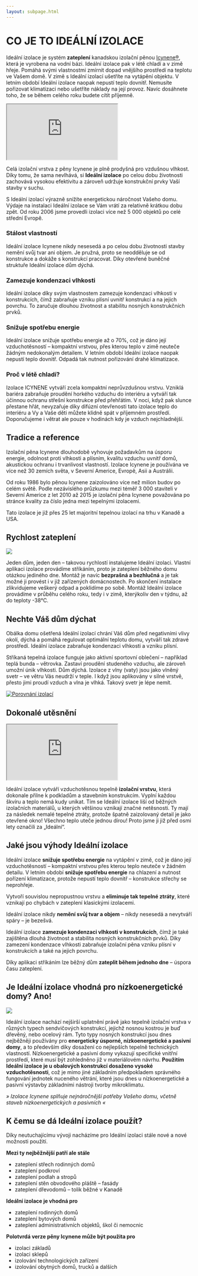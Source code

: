 ```yaml
---
layout: subpage.html
---
```


<!--<section gallery><div>-->

# CO JE TO IDEÁLNÍ IZOLACE

Ideální izolace je systém **zateplení** kanadskou izolační pěnou [Icynene®](http://www.icynene.cz/), která je vyrobena na vodní bázi. Ideální izolace pak v létě chladí a v zimě hřeje. Pomáhá svými vlastnostmi zmírnit dopad vnějšího prostředí na teplotu ve Vašem domě. V zimě s Ideální izolací ušetříte na vytápění objektu. V letním období Ideální izolace naopak nepustí teplo dovnitř. Nemusíte pořizovat klimatizaci nebo ušetříte náklady na její provoz. Navíc dosáhnete toho, že se během celého roku budete cítit příjemně.

<p><iframe src="https://www.youtube.com/embed/daQyY_9relI?feature=oembed" allowfullscreen></iframe></p>

Celá izolační vrstva z pěny Icynene je plně prodyšná pro vzdušnou vlhkost. Díky tomu, že sama nevlhává, si **Ideální izolace** po celou dobu životnosti zachovává vysokou efektivitu a zároveň udržuje konstrukční prvky Vaší stavby v suchu.

S Ideální izolací výrazně snížíte energetickou náročnost Vašeho domu. Výdaje na instalaci Ideální izolace se Vám vrátí za relativně krátkou dobu zpět. Od roku 2006 jsme provedli izolaci více než 5 000 objektů po celé střední Evropě.

<!--<div class="grid"><div class="col">-->

### Stálost vlastností
Ideální izolace Icynene nikdy nesesedá a po celou dobu životnosti stavby nemění svůj tvar ani objem. Je pružná, proto se neodděluje se od konstrukce a dokáže s konstrukcí pracovat. Díky otevřené buněčné struktuře Ideální izolace dům dýchá.

<!--</div><div class="col">-->

### Zamezuje kondenzaci vlhkosti
Ideální izolace díky svým vlastnostem zamezuje kondenzaci vlhkosti v konstrukcích, čímž zabraňuje vzniku plísní uvnitř konstrukcí a na jejich povrchu. To zaručuje dlouhou životnost a stabilitu nosných konstrukčních prvků.

<!--</div><div class="col">-->

### Snižuje spotřebu energie
Ideální izolace snižuje spotřebu energie až o 70%,  což je dáno její vzduchotěsností – kompaktní vrstvou, přes kterou teplo v zimě neuteče žádným nedokonalým detailem. V letním období Ideální izolace naopak nepustí teplo dovnitř. Odpadá tak nutnost pořizování drahé klimatizace.

<!--</div><div class="col">-->

### Proč v létě chladí?
Izolace ICYNENE vytváří zcela kompaktní neprůvzdušnou vrstvu. Vzniklá bariéra zabraňuje proudění horkého vzduchu do interiéru a vytváří tak účinnou ochranu střešní konstrukce před přehřátím. V noci, když pak slunce přestane hřát, nevyzařuje díky difúzní otevřenosti tato izolace teplo do interiéru a Vy a Vaše děti můžete klidně spát v příjemném prostředí. Doporučujeme i větrat ale pouze v hodinách kdy je vzduch nejchladnější.

<!--</div></div>-->


## Tradice a reference

Izolační pěna Icynene dlouhodobě vyhovuje požadavkům na úsporu energie, odolnost proti vlhkosti a plísním, kvalitu vzduchu uvnitř domů, akustickou ochranu i trvanlivost vlastností. Izolace Icynene je používána ve více než 30 zemích světa, v Severní Americe, Evropě, Asii a Austrálii.

Od roku 1986 bylo pěnou Icynene zaizolováno více než milion budov po celém světě. Podle nezávislého průzkumu mezi téměř 3 000 staviteli v Severní Americe z let&nbsp;2010 až 2015 je izolační pěna Icynene považována po stránce kvality za číslo jedna mezi tepelnými izolacemi.

Tato izolace je již přes 25 let majoritní tepelnou izolací na trhu v Kanadě a USA.

## Rychlost zateplení

<!--<div class="grid"><div class="col">-->

[![](/assets/original/kalendar.jpeg)](/assets/original/kalendar.jpeg)

<!--</div><div class="col">-->

Jeden dům, jeden den – takovou rychlostí instalujeme Ideální izolaci. Vlastní aplikaci izolace provádíme stříkáním, proto je zateplení běžného domu otázkou jediného dne. Montáž je navíc **bezprašná a bezhlučná** a je tak možné ji provést i v již zařízených domácnostech. Po skončení instalace zlikvidujeme veškerý odpad a poklidíme po sobě. Montáž Ideální izolace provádíme v průběhu celého roku, tedy i v zimě, kterýkoliv den v týdnu, až do teploty -38°C.

<!--</div></div>-->


## Nechte Váš dům dýchat

<!--<div class="grid"><div class="col">-->

Obálka domu ošetřená Ideální izolací chrání Váš dům před negativními vlivy okolí, dýchá a pomáhá regulovat optimální teplotu domu, vytváří tak zdravé prostředí. Ideální izolace zabraňuje kondenzaci vlhkosti a vzniku plísní.

Stříkaná tepelná izolace funguje jako aktivní sportovní oblečení – například teplá bunda – větrovka. Zastaví proudění studeného vzduchu, ale zároveň umožní únik vlhkosti. Dům dýchá. Izolace z vlny (vaty) jsou jako vlněný svetr – ve větru Vás neudrží v teple. I když jsou aplikovány v silné vrstvě, přesto jimi proudí vzduch a vlna je vlhká. Takový svetr je lépe nemít.

<!--</div><div class="col">-->

[![Porovnání izolací](/assets/original/porovnani-izolaci-1024x684.png)](/assets/original/porovnani-izolaci.png "Porovnání izolací")

<!--</div></div>-->


## Dokonalé utěsnění

<!--<div class="grid"><div class="col">-->

<p><iframe src="https://www.youtube.com/embed/IuNQONqOrPc?feature=oembed" allowfullscreen></iframe></p>

<!--</div><div class="col">-->

Ideální izolace vytváří vzduchotěsnou tepelně **izolační vrstvu**, která dokonale přilne k podkladům a stavebním konstrukcím. Vyplní každou škvíru a teplo nemá kudy unikat. Tím se Ideální izolace liší od běžných izolačních materiálů, u kterých většinou vznikají značné netěsnosti. Ty mají za následek nemalé tepelné ztráty, protože špatně zaizolovaný detail je jako otevřené okno! Všechno teplo uteče jednou dírou! Proto jsme ji již před osmi lety označili za „Ideální“.

<!--</div></div>-->


## Jaké jsou výhody Ideální izolace

Ideální izolace **snižuje spotřebu energie** na vytápění v zimě, což je dáno její vzduchotěsností – kompaktní vrstvou přes kterou teplo neuteče v žádném detailu. V letním období **snižuje spotřebu energie** na chlazení a nutnost pořízení klimatizace, protože nepustí teplo dovnitř – konstrukce střechy se neprohřeje.

Vytvoří souvislou nepropustnou vrstvu a **eliminuje tak tepelné ztráty**, které vznikají po chybách v zateplení klasickými izolacemi.

Ideální izolace nikdy **nemění svůj tvar a objem** – nikdy nesesedá a nevytváří spáry – je bezešvá.

Ideální izolace **zamezuje kondenzaci vlhkosti v konstrukcích**, čímž je také zajištěna dlouhá životnost a stabilita nosných konstrukčních prvků. Díky zamezení kondenzace vlhkosti zabraňuje izolační pěna vzniku plísní v konstrukcích a také na jejich povrchu.

Díky aplikaci stříkáním lze běžný dům **zateplit během jednoho dne** – úspora času zateplení.


## Je Ideální izolace vhodná pro nízkoenergetické domy? Ano!

<!--<div class="grid"><div class="col">-->

[![](/assets/original/1396219091.jpg)](/assets/original/1396219091.jpg)

<!--</div><div class="col">-->

Ideální izolace nachází nejširší uplatnění právě jako tepelně izolační vrstva v různých typech sendvičových konstrukcí, jejichž nosnou kostrou je buď dřevěný, nebo ocelový rám. Tyto typy nosných konstrukcí jsou dnes nejběžněji používány pro **energeticky úsporné, nízkoenergetické a pasivní domy**, a to především díky dosažení co nejlepších tepelně technických vlastností. Nízkoenergetické a pasivní domy vykazují specifické vnitřní prostředí, které musí být zohledněno již v materiálovém návrhu. **Použitím Ideální izolace je u obalových konstrukcí dosaženo vysoké vzduchotěsnosti**, což je mimo jiné základním předpokladem správného fungování jednotek nuceného větrání, které jsou dnes u nízkoenergetické a pasivní výstavby základními nástroji tvorby mikroklimatu.

*» Izolace Icynene splňuje nejnáročnější potřeby Vašeho domu, včetně staveb nízkoenergetických a pasivních «*

<!--</div></div>-->


## K čemu se dá Ideální izolace použít?</h1>

Díky neutuchajícímu vývoji nacházíme pro Ideální izolaci stále nové a nové možnosti použití.

<!--<div class="grid"><div class="col">-->

**Mezi ty nejběžnější patří ale stále**

- zateplení střech rodinných domů
- zateplení podkroví
- zateplení podlah a stropů
- zateplení stěn obvodového pláště – fasády
- zateplení dřevodomů – tolik běžné v Kanadě

<!--</div><div class="col">-->

**Ideální izolace je vhodná pro**

- zateplení rodinných domů
- zateplení bytových domů
- zateplení administrativních objektů, škol či nemocnic

<!--</div><div class="col">-->

**Polotvrdá verze pěny Icynene může být použita pro**

- izolaci základů
- izolaci sklepů
- izolování technologických zařízení
- izolování obytných domů, trucků a dalších

<!--</div></div>-->

<!--</div></section>-->
